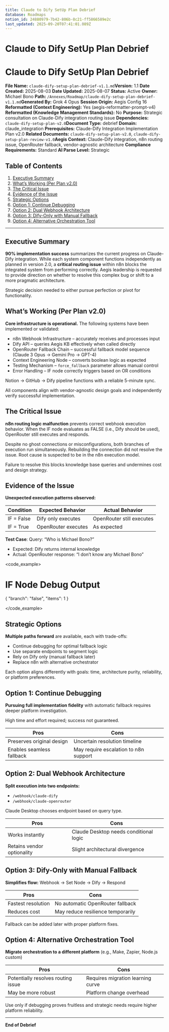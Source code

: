 ```yaml
---
title: Claude to Dify SetUp Plan Debrief
database: Roadmaps
notion_id: 24880979-7b42-806b-8c21-ff5866589e2c
last_updated: 2025-09-20T07:41:01.089Z
---
```


# Claude to Dify SetUp Plan Debrief


# Claude to Dify SetUp Plan Debrief


**File Name:** `claude-dify-setup-plan-debrief-v1.1.md`**Version:** 1.1
**Date Created:** 2025-08-03
**Date Updated:** 2025-08-07
**Status:** Active
**Owner:** Michael Bono
**Path:** `/Annexes/Roadmap/claude-dify-setup-plan-debrief-v1.1.md`**Generated By:** Grok 4 Opus
**Session Origin:** Aegis Config 16
**Reformatted (Context Engineering):** Yes (aegis-reformatter-prompt-v4)
**Reformatted (Knowledge Management Standards):** No
**Purpose:** Strategic consultation on Claude-Dify integration routing issue
**Dependencies:** `claude-dify-setup-plan-v2.0`**Document Type:** debrief
**Domain:** claude\_integration
**Prerequisites:** Claude-Dify Integration Implementation Plan v2.0
**Related Documents:** `claude-dify-setup-plan-v2.0`, `claude-dify-setup-plan-review-v1.0`**Aegis Context:** Claude-Dify integration, n8n routing issue, OpenRouter fallback, vendor-agnostic architecture
**Compliance Requirements:** Standard
**AI Parse Level:** Strategic


## Table of Contents

1. [Executive Summary](https://www.notion.so/240809797b4280558421ed0009719549?v=240809797b4281c5b14b000ce3ff6199&p=248809797b42806b8c21ff5866589e2c&pm=s#executive-summary)
2. [What’s Working (Per Plan v2.0)](https://www.notion.so/240809797b4280558421ed0009719549?v=240809797b4281c5b14b000ce3ff6199&p=248809797b42806b8c21ff5866589e2c&pm=s#whats-working-per-plan-v20)
3. [The Critical Issue](https://www.notion.so/240809797b4280558421ed0009719549?v=240809797b4281c5b14b000ce3ff6199&p=248809797b42806b8c21ff5866589e2c&pm=s#the-critical-issue)
4. [Evidence of the Issue](https://www.notion.so/240809797b4280558421ed0009719549?v=240809797b4281c5b14b000ce3ff6199&p=248809797b42806b8c21ff5866589e2c&pm=s#evidence-of-the-issue)
5. [Strategic Options](https://www.notion.so/240809797b4280558421ed0009719549?v=240809797b4281c5b14b000ce3ff6199&p=248809797b42806b8c21ff5866589e2c&pm=s#strategic-options)
6. [Option 1: Continue Debugging](https://www.notion.so/240809797b4280558421ed0009719549?v=240809797b4281c5b14b000ce3ff6199&p=248809797b42806b8c21ff5866589e2c&pm=s#option-1-continue-debugging)
7. [Option 2: Dual Webhook Architecture](https://www.notion.so/240809797b4280558421ed0009719549?v=240809797b4281c5b14b000ce3ff6199&p=248809797b42806b8c21ff5866589e2c&pm=s#option-2-dual-webhook-architecture)
8. [Option 3: Dify-Only with Manual Fallback](https://www.notion.so/240809797b4280558421ed0009719549?v=240809797b4281c5b14b000ce3ff6199&p=248809797b42806b8c21ff5866589e2c&pm=s#option-3-dify-only-with-manual-fallback)
9. [Option 4: Alternative Orchestration Tool](https://www.notion.so/240809797b4280558421ed0009719549?v=240809797b4281c5b14b000ce3ff6199&p=248809797b42806b8c21ff5866589e2c&pm=s#option-4-alternative-orchestration-tool)

---


## Executive Summary


**90% implementation success** summarizes the current progress on Claude-Dify integration. While each system component functions independently as planned in version 2.0, a **critical routing issue** within n8n blocks the integrated system from performing correctly. Aegis leadership is requested to provide direction on whether to resolve this complex bug or shift to a more pragmatic architecture.


<important>


Strategic decision needed to either pursue perfection or pivot for functionality.


</important>


## What’s Working (Per Plan v2.0)


**Core infrastructure is operational.** The following systems have been implemented or validated:

- n8n Webhook Infrastructure – accurately receives and processes input
- Dify API – queries Aegis KB effectively when called directly
- OpenRouter Fallback Chain – successful fallback model sequence (Claude 3 Opus → Gemini Pro → GPT-4)
- Context Engineering Node – converts boolean logic as expected
- Testing Mechanism – `force_fallback` parameter allows manual control
- Error Handling – IF node correctly triggers based on OR conditions

<example>


Notion → GitHub → Dify pipeline functions with a reliable 5-minute sync.


</example>


<thinking>


All components align with vendor-agnostic design goals and independently verify successful implementation.


</thinking>


## The Critical Issue


**n8n routing logic malfunction** prevents correct webhook execution behavior. When the IF node evaluates as FALSE (i.e., Dify should be used), OpenRouter still executes and responds.


<context>


Despite no ghost connections or misconfigurations, both branches of execution run simultaneously. Rebuilding the connection did not resolve the issue. Root cause is suspected to be in the n8n execution model.


</context>


<important>


Failure to resolve this blocks knowledge base queries and undermines cost and design strategy.


</important>


## Evidence of the Issue


**Unexpected execution patterns observed:**


| Condition  | Expected Behavior   | Actual Behavior           |
| ---------- | ------------------- | ------------------------- |
| IF = False | Dify only executes  | OpenRouter still executes |
| IF = True  | OpenRouter executes | As expected               |


**Test Case**:
Query: “Who is Michael Bono?”

- Expected: Dify returns internal knowledge
- Actual: OpenRouter response: “I don’t know any Michael Bono”

\<code\_example>


# IF Node Debug Output


{
"branch": "false",
"items": 1
}


\</code\_example>


## Strategic Options


**Multiple paths forward** are available, each with trade-offs:

- Continue debugging for optimal fallback logic
- Use separate endpoints to segment logic
- Rely on Dify only (manual fallback later)
- Replace n8n with alternative orchestrator

<thinking>


Each option aligns differently with goals: time, architecture purity, reliability, or platform preferences.


</thinking>


## Option 1: Continue Debugging


**Pursuing full implementation fidelity** with automatic fallback requires deeper platform investigation.


<answer>


High time and effort required; success not guaranteed.


</answer>


| Pros                      | Cons                                  |
| ------------------------- | ------------------------------------- |
| Preserves original design | Uncertain resolution timeline         |
| Enables seamless fallback | May require escalation to n8n support |


## Option 2: Dual Webhook Architecture


**Split execution into two endpoints:**

- `/webhook/claude-dify`
- `/webhook/claude-openrouter`

<example>


Claude Desktop chooses endpoint based on query type.


</example>


| Pros                       | Cons                                   |
| -------------------------- | -------------------------------------- |
| Works instantly            | Claude Desktop needs conditional logic |
| Retains vendor optionality | Slight architectural divergence        |


## Option 3: Dify-Only with Manual Fallback


**Simplifies flow:** Webhook → Set Node → Dify → Respond


| Pros               | Cons                              |
| ------------------ | --------------------------------- |
| Fastest resolution | No automatic OpenRouter fallback  |
| Reduces cost       | May reduce resilience temporarily |


<important>


Fallback can be added later with proper platform fixes.


</important>


## Option 4: Alternative Orchestration Tool


**Migrate orchestration to a different platform** (e.g., Make, Zapier, Node.js custom)


| Pros                               | Cons                              |
| ---------------------------------- | --------------------------------- |
| Potentially resolves routing issue | Requires migration learning curve |
| May be more robust                 | Platform change overhead          |


<thinking>


Use only if debugging proves fruitless and strategic needs require higher platform reliability.


</thinking>


---


**End of Debrief**

